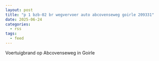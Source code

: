```yaml
---
layout: post
title: "p 1 bzb-02 br wegvervoer auto abcovenseweg goirle 209331"
date: 2025-06-24
categories: 
  - rss
tags: 
  - feed
---
```


Voertuigbrand op Abcovenseweg in Goirle
